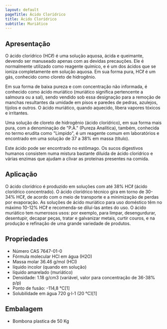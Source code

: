 ```yaml
---
layout: default
pageTitle: Ácido Clorídrico
title: Ácido Clorídrico
subtitle: Muriático
---
```

## Apresentação
O ácido clorídrico (HCℓ) é uma solução aquosa, ácida e queimante, devendo ser manuseado apenas com as devidas precauções. Ele é normalmente utilizado como reagente químico, e é um dos ácidos que se ioniza completamente em solução aquosa. Em sua forma pura, HCℓ é um gás, conhecido como cloreto de hidrogênio.

Em sua forma de baixa pureza e com concentração não informada, é conhecido como ácido muriático (muriático significa pertencente a salmoura ou a sal), sendo vendido sob essa designação para a remoção de manchas resultantes da umidade em pisos e paredes de pedras, azulejos, tijolos e outros. O ácido muriático, quando aquecido, libera vapores tóxicos e irritantes.

Uma solução de cloreto de hidrogênio (ácido clorídrico), em sua forma mais pura, com a denominação de "P.A." (Pureza Analítica), também, conhecida no termo erudita como "Limpido", é um reagente comum em laboratórios e encontrado em uma solução de 37 a 38% em massa (título).

Este ácido pode ser encontrado no estômago. Os sucos digestivos humanos consistem numa mistura bastante diluída de ácido clorídrico e várias enzimas que ajudam a clivar as proteínas presentes na comida.

## Aplicação

O ácido clorídrico é produzido em soluções com até 38% HCℓ (ácido clorídrico concentrado). O ácido clorídrico técnico gira em torno de 30-34% HCℓ, de acordo com o meio de transporte e a minimização de perdas por evaporação. As soluções de ácido muriático para uso doméstico têm no máximo 10-12% HCℓ e recomenda-se diluí-las antes do uso. O ácido muriático tem numerosos usos: por exemplo, para limpar, desengurdurar, desentupir, decapar peças, tratar e galvanizar metais, curtir couros, e na produção e refinação de uma grande variedade de produtos. 

## Propriedades

- Número CAS	7647-01-0
- Fórmula molecular	HCl em água (H2O)
- Massa molar	36.46 g/mol (HCl)
- líquido incolor (quando em solução)
- líquido amarelado (muriático)
- Densidade: 1.18 g/cm3 (variável, valor para concentração de 36-38% p/p)
- Ponto de fusão: -114,8 °C[1]
- Solubilidade em água	720 g·l-1 (20 °C)[1]

## Embalagem

- Bombona plastica de 50 Kg
